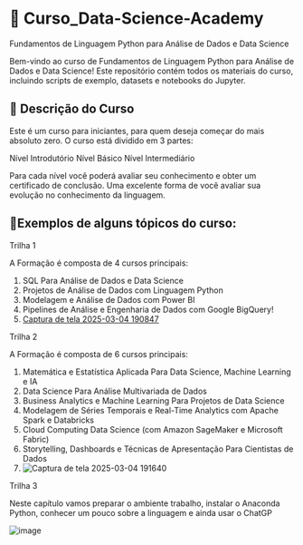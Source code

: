 # 🚀 Curso_Data-Science-Academy


Fundamentos de Linguagem Python para Análise de Dados e Data Science

Bem-vindo ao curso de Fundamentos de Linguagem Python para Análise de Dados e Data Science! Este repositório contém todos os materiais do curso, incluindo scripts de exemplo, datasets e notebooks do Jupyter.

## 🚀 Descrição do Curso

Este é um curso para iniciantes, para quem deseja começar do mais absoluto zero. O curso está dividido em 3 partes:


Nível Introdutório
Nível Básico
Nível Intermediário

Para cada nível você poderá avaliar seu conhecimento e obter um certificado de conclusão. Uma excelente forma de você avaliar sua evolução no conhecimento da linguagem.

## 🚀Exemplos de alguns tópicos do curso:

Trilha 1

A Formação é composta de 4 cursos principais:
1. SQL Para Análise de Dados e Data Science
2. Projetos de Análise de Dados com Linguagem Python
3. Modelagem e Análise de Dados com Power BI
4. Pipelines de Análise e Engenharia de Dados com Google BigQuery!
5. [Captura de tela 2025-03-04 190847](https://github.com/user-attachments/assets/ced385fa-6854-490b-b8f5-34024e488c48)


 Trilha 2

A Formação é composta de 6 cursos principais:
1. Matemática e Estatística Aplicada Para Data Science, Machine Learning e IA
2. Data Science Para Análise Multivariada de Dados
3. Business Analytics e Machine Learning Para Projetos de Data Science
4. Modelagem de Séries Temporais e Real-Time Analytics com Apache Spark e Databricks
5. Cloud Computing Data Science (com Amazon SageMaker e Microsoft Fabric)
6. Storytelling, Dashboards e Técnicas de Apresentação Para Cientistas de Dados
7. ![Captura de tela 2025-03-04 191640](https://github.com/user-attachments/assets/614c0a36-f7d2-46ea-b13b-e5dd3acd7f5e)

Trilha 3

Neste  capítulo  vamos  preparar  o  ambiente  trabalho,  instalar  o  Anaconda  Python, conhecer um pouco sobre a linguagem e ainda usar o ChatGP

![image](https://github.com/user-attachments/assets/e614b733-c11b-4861-86ac-a726f0fdb134)


